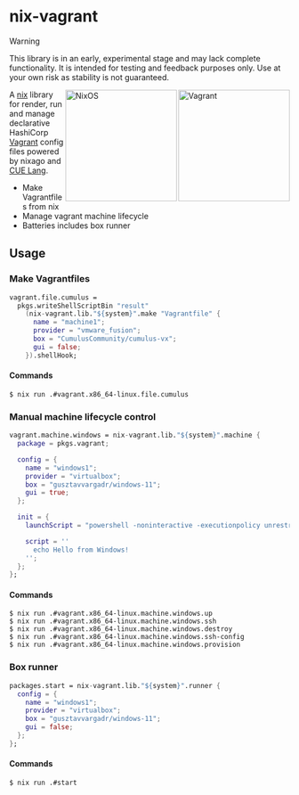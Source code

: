 # nix-vagrant
> [!WARNING]  
> This library is in an early, experimental stage and may lack complete functionality. It is intended for testing and feedback purposes only. Use at your own risk as stability is not guaranteed.

<img src="https://r7.pngegg.com/path/339/633/226/5bbbb587d6390-358f94abbaa945123d02c06a05c46ab4.png" width="200" align="right" alt="Vagrant">
<img src="https://nixos.org/logo/nixos-logo-only-hires.png" width="200" align="right" alt="NixOS">


A [nix](https://zero-to-nix.com/concepts/nix-language) library for render, run and manage declarative HashiCorp [Vagrant](https://www.vagrantup.com/) config files powered by nixago and [CUE Lang](https://cuelang.org/).
* Make Vagrantfiles from nix
* Manage vagrant machine lifecycle
* Batteries includes box runner

## Usage
### Make Vagrantfiles
```nix
vagrant.file.cumulus = 
  pkgs.writeShellScriptBin "result"
    (nix-vagrant.lib."${system}".make "Vagrantfile" {
      name = "machine1";
      provider = "vmware_fusion";
      box = "CumulusCommunity/cumulus-vx";
      gui = false;
    }).shellHook;
```

#### Commands
```commandline
$ nix run .#vagrant.x86_64-linux.file.cumulus
```

### Manual machine lifecycle control
```nix
vagrant.machine.windows = nix-vagrant.lib."${system}".machine {
  package = pkgs.vagrant;

  config = {
    name = "windows1";
    provider = "virtualbox";
    box = "gusztavvargadr/windows-11";
    gui = true;
  };

  init = {
    launchScript = "powershell -noninteractive -executionpolicy unrestricted - < C:/";

    script = ''
      echo Hello from Windows!
    '';
  };
};
```
#### Commands
```commandline
$ nix run .#vagrant.x86_64-linux.machine.windows.up
$ nix run .#vagrant.x86_64-linux.machine.windows.ssh
$ nix run .#vagrant.x86_64-linux.machine.windows.destroy
$ nix run .#vagrant.x86_64-linux.machine.windows.ssh-config
$ nix run .#vagrant.x86_64-linux.machine.windows.provision
```

### Box runner
```nix
packages.start = nix-vagrant.lib."${system}".runner {
  config = {
    name = "windows1";
    provider = "virtualbox";
    box = "gusztavvargadr/windows-11";
    gui = false;
  };
};
```

#### Commands
```commandline
$ nix run .#start
```


